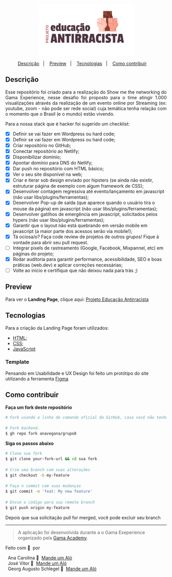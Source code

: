 <p align="center">
  <img src="assets/projeto1.png" width="300px"/>
</p>

<p align="center">
  <a href="#Descrição">Descrição</a>&nbsp;&nbsp;&nbsp;|&nbsp;&nbsp;&nbsp;
  <a href="#Preview">Preview</a>&nbsp;&nbsp;&nbsp;|&nbsp;&nbsp;&nbsp;
  <a href="#Tecnologias">Tecnologias</a>&nbsp;&nbsp;&nbsp;|&nbsp;&nbsp;&nbsp;
  <a href="#Como-contribuir">Como contribuir</a>&nbsp;&nbsp;&nbsp;&nbsp;&nbsp;&nbsp;
</p>

## Descrição
<p align="justify">
  Esse repositório foi criado para a realização do Show me the networking do Gama Experience, nesse desafio foi proposto para o time atingir 1.000 visualizações através da         realização de um evento online por Streaming (ex: youtube, zoom - não pode ser rede social) cuja temática tenha relação com o momento que o Brasil (e o mundo) estão vivendo.
</p>
<p align="justify">
  Para a nossa stack que é hacker foi sugerido um checklist:
</p>

- [x] Definir se vai fazer em Wordpress ou hard code;
- [x] Definir se vai fazer em Wordpress ou hard code;
- [x] Criar repositório no GitHub;
- [x] Conectar repositório ao Netlify;
- [x] Disponibilizar domínio;
- [x] Apontar domínio para DNS do Netlify;
- [x] Dar push no repositório com HTML básico;
- [x] Ver o seu site disponível na web;
- [x] Criar e iterar sob design enviado por hipsters (se ainda não existir, estruturar página de exemplo com algum framework de CSS);
- [x] Desenvolver contagem regressiva até evento/lançamento em javascript (não usar libs/plugins/ferramentas);
- [x] Desenvolver Pop-up de saída (que aparece quando o usuário tira o mouse da página) em javascript (não usar libs/plugins/ferramentas);
- [x] Desenvolver gatilhos de emergência em javascript, solicitados pelos hypers (não usar libs/plugins/ferramentas);
- [x] Garantir que o layout não está quebrando em versão mobile em javascript (a maior parte dos acessos serão via mobile!);
- [x] Tá ociosa/o? Faça code review de projetos de outros grupos! Fique à vontade para abrir seu pull request.
- [ ] Integrar pixels de rastreamento (Google, Facebook, Mixpannel, etc) em páginas do projeto;
- [x] Rodar auditoria para garantir performance, acessibilidade, SEO e boas práticas (web.dev) e aplicar correções necessárias;
- [ ] Volte ao início e certifique que não deixou nada para trás ;)

## Preview

Para ver o **Landing Page**, clique aqui: [Projeto Educação Antirracista](https://projetoeducacaoantirracista.netlify.app/)</br>

## Tecnologias

Para a criação da Landing Page foram utilizados:
- [HTML](https://developer.mozilla.org/pt-BR/docs/Web/HTML);
- [CSS](https://developer.mozilla.org/pt-BR/docs/Web/CSS);
- [JavaScript](https://developer.mozilla.org/pt-BR/docs/Web/JavaScript)

### Template

Pensando em Usabilidade e UX Design foi feito um protótipo do site utilizando a ferramenta [Figma](https://www.figma.com/file/LlOvUJA2qFdXVTTavjiDY5/Untitled?node-id=45%3A14)

## Como contribuir

**Faça um fork deste repositório**

```bash
# Fork usando a linha de comando oficial do GitHub, caso você não tenha a CLI do GitHub, use o site para fazer isso.

# Fork backend.
$ gh repo fork anavegana/grupo8
```

**Siga os passos abaixo**

```bash
# Clone sua fork
$ git clone your-fork-url && cd sua fork

# Crie uma branch com suas alterações
$ git checkout -b my-feature

# Faça o commit com suas mudanças
$ git commit -m 'feat: My new feature'

# Envie o código para sua remote branch
$ git push origin my-feature
```

Depois que sua solicitação pull for merged, você pode excluir seu branch

---

> A aplicação foi desenvolvida durante a o Gama Exeperience organizado pela [Gama Academy](https://gama.academy/).

Feito com 💚 &nbsp;por 

&nbsp; Ana Carolina 👋 &nbsp;[Mande um Aló](https://www.linkedin.com/in/georgaugusto/)  </br>
&nbsp; José Vitor 👋 &nbsp;[Mande um Aló](https://www.linkedin.com/in//) </br>
&nbsp; Georg Augusto Schlegel 👋 &nbsp;[Mande um Aló](https://www.linkedin.com/in//)
